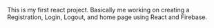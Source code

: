 This is my first react project.
Basically me working on creating a Registration, Login, Logout, and home page using React and Firebase.
